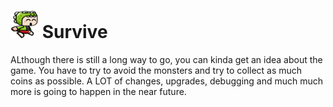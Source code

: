 # ![image](https://github.com/Navi-d/Survive/blob/main/graphics/character/jump/frame.png) Survive
ALthough there is still a long way to go, you can kinda get an idea about the game. You have to try to avoid the monsters and try to collect as much coins as possible. A LOT of changes, upgrades, debugging and much much more is going to happen in the near future.
